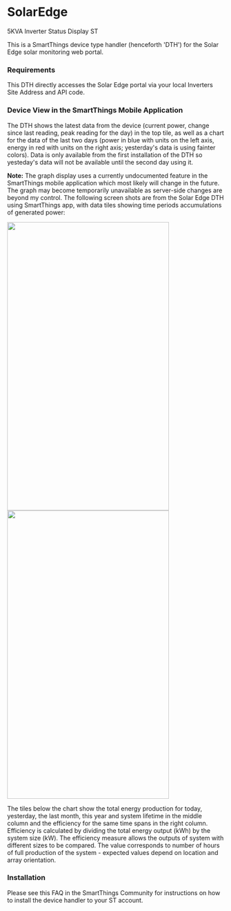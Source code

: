 # SolarEdge
5KVA Inverter Status Display ST

This is a SmartThings device type handler (henceforth 'DTH') for the Solar Edge solar monitoring web portal.

### Requirements

This DTH directly accesses the Solar Edge portal via your local Inverters Site Address and API code.

### Device View in the SmartThings Mobile Application

The DTH shows the latest data from the device (current power, change since last reading, peak reading for the day) in the top tile, as well as a chart for the data of the last two days (power in blue with units on the left axis, energy in red with units on the right axis; yesterday's data is using fainter colors). Data is only available from the first installation of the DTH so yesteday's data will not be available until the second day using it.

<B>Note:</B> The graph display uses a currently undocumented feature in the SmartThings mobile application which most likely will change in the future. The graph may become temporarily unavailable as server-side changes are beyond my control.
The following screen shots are from the Solar Edge DTH using SmartThings app, with data tiles showing time periods accumulations of generated power:

<img src="https://raw.githubusercontent.com/castlecole/SolarEdge/master/docs/solaredge1.jpg" width="375px" height="667px" />
<img src="https://raw.githubusercontent.com/castlecole/SolarEdge/master/docs/solaredge2.jpg" width="375px" height="667px" />

The tiles below the chart show the total energy production for today, yesterday, the last month, this year and system lifetime in the middle column and the efficiency for the same time spans in the right column. Efficiency is calculated by dividing the total energy output (kWh) by the system size (kW). The efficiency measure allows the outputs of system with different sizes to be compared. The value corresponds to number of hours of full production of the system - expected values depend on location and array orientation.

### Installation

Please see this FAQ in the SmartThings Community for instructions on how to install the device handler to your ST account.
